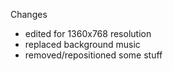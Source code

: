 Changes
- edited for 1360x768 resolution
- replaced background music
- removed/repositioned some stuff
